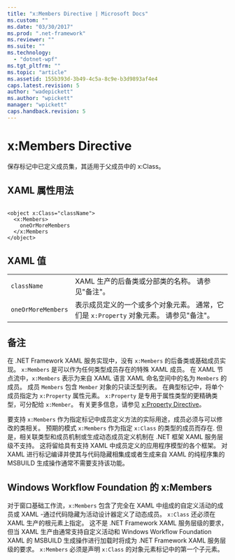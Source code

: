 ```yaml
---
title: "x:Members Directive | Microsoft Docs"
ms.custom: ""
ms.date: "03/30/2017"
ms.prod: ".net-framework"
ms.reviewer: ""
ms.suite: ""
ms.technology: 
  - "dotnet-wpf"
ms.tgt_pltfrm: ""
ms.topic: "article"
ms.assetid: 155b393d-3b49-4c5a-8c9e-b3d9893af4e4
caps.latest.revision: 5
author: "wadepickett"
ms.author: "wpickett"
manager: "wpickett"
caps.handback.revision: 5
---
```

# x:Members Directive
保存标记中已定义成员集，其适用于父成员中的 x:Class。  
  
## XAML 属性用法  
  
```  
  
<object x:Class="className">  
  <x:Members>  
    oneOrMoreMembers  
  </x:Members  
</object>  
```  
  
## XAML 值  
  
|||  
|-|-|  
|`className`|XAML 生产的后备类或分部类的名称。  请参见"备注"。|  
|`oneOrMoreMembers`|表示成员定义的一个或多个对象元素。  通常，它们是 `x:Property` 对象元素。  请参见"备注"。|  
  
## 备注  
 在 .NET Framework XAML 服务实现中，没有 `x:Members` 的后备类或基础成员实现。  `x:Members` 是可以作为任何类型成员存在的特殊 XAML 成员。  在 XAML 节点流中，`x:Members` 表示为来自 XAML 语言 XAML 命名空间中的名为 `Members` 的成员。  成员 `Members` 包含 `Member` 对象的只读泛型列表。  在典型标记中，将单个成员指定为 `x:Property` 属性元素。  `x:Property` 是专用于属性类型的更精确类型，可分配给 `x:Member`。  有关更多信息，请参见 [x:Property Directive](../../../docs/framework/xaml-services/x-property-directive.md)。  
  
 要支持 `x:Members` 作为指定标记中成员定义方法的实际用途，成员必须与可以修改的类相关。  预期的模式 `x:Members` 作为指定 `x:Class` 的类型的成员而存在.  但是，相关联类型和成员机制或生成动态成员定义机制在 .NET 框架 XAML 服务层级不支持。  这将留给具有支持 XAML 中成员定义的应用程序模型的各个框架。  对 XAML 进行标记编译并使其与代码隐藏相集成或者生成来自 XAML 的纯程序集的 MSBUILD 生成操作通常不需要支持该功能。  
  
## Windows Workflow Foundation 的 x:Members  
 对于窗口基础工作流，`x:Members` 包含了完全在 XAML 中组成的自定义活动的成员或 XAML \-通过代码隐藏为活动设计器定义了动态成员。  `x:Class` 还必须在 XAML 生产的根元素上指定。  这不是 .NET Framework XAML 服务层级的要求，但当 XAML 生产由通常支持自定义活动和 Windows Workflow Foundation XAML 的 MSBUILD 生成操作进行加载时将成为 .NET Framework XAML 服务层级的要求。  `x:Members` 必须是声明 `x:Class` 的对象元素标记中的第一个子元素。